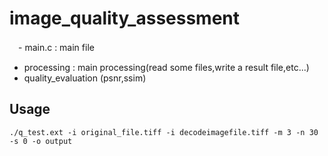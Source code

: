 # image_quality_assessment
　- main.c : main file
  - processing : main processing(read some files,write a result file,etc...)
  - quality_evaluation (psnr,ssim)
  
 ## Usage
  `./q_test.ext -i original_file.tiff -i decodeimagefile.tiff -m 3 -n 30 -s 0 -o output`
